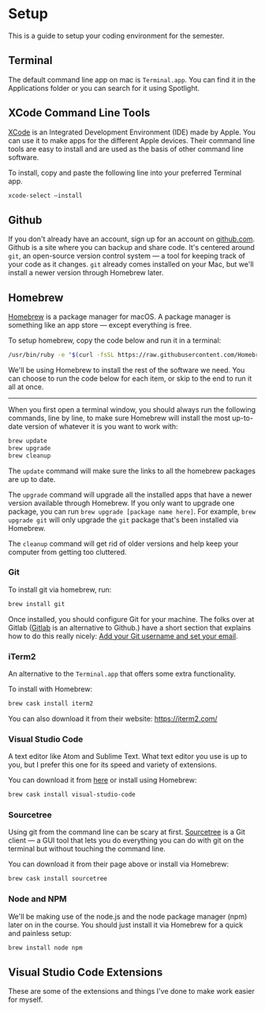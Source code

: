 # Setup

This is a guide to setup your coding environment for the semester. 

## Terminal

The default command line app on mac is `Terminal.app`. You can find it in the Applications folder or you can search for it using Spotlight.

## XCode Command Line Tools

[XCode](https://developer.apple.com/xcode/) is an Integrated Development Environment (IDE) made by Apple. You can use it to make apps for the different Apple devices. Their command line tools are easy to install and are used as the basis of other command line software.

To install, copy and paste the following line into your preferred Terminal app.

```bash
xcode-select —install
```

## Github

If you don't already have an account, sign up for an account on [github.com](https://github.com/). Github is a site where you can backup and share code. It's centered around `git`, an open-source version control system &mdash; a tool for keeping track of your code as it changes. `git` already comes installed on your Mac, but we'll install a newer version through Homebrew later.

## Homebrew

[Homebrew](https://brew.sh/) is a package manager for macOS. A package manager is something like an app store &mdash; except everything is free.

To setup homebrew, copy the code below and run it in a terminal:

```bash
/usr/bin/ruby -e "$(curl -fsSL https://raw.githubusercontent.com/Homebrew/install/master/install)"
```

We'll be using Homebrew to install the rest of the software we need. You can choose to run the code below for each item, or skip to the end to run it all at once. 

---

When you first open a terminal window, you should always run the following commands, line by line, to make sure Homebrew will install the most up-to-date version of whatever it is you want to work with:

```bash
brew update
brew upgrade
brew cleanup
```

The `update` command will make sure the links to all the homebrew packages are up to date.

The `upgrade` command will upgrade all the installed apps that have a newer version available through Homebrew. If you only want to upgrade one package, you can run `brew upgrade [package name here]`. For example, `brew upgrade git` will only upgrade the `git` package that's been installed via Homebrew.

The `cleanup` command will get rid of older versions and help keep your computer from getting too cluttered.

### Git

To install git via homebrew, run:

```bash
brew install git
```

Once installed, you should configure Git for your machine. The folks over at Gitlab ([Gitlab](https://about.gitlab.com/) is an alternative to Github.) have a short section that explains how to do this really nicely: [Add your Git username and set your email](https://docs.gitlab.com/ee/gitlab-basics/start-using-git.html#add-your-git-username-and-set-your-email).

### iTerm2

An alternative to the `Terminal.app` that offers some extra functionality.

To install with Homebrew:
```bash
brew cask install iterm2
```

You can also download it from their website: https://iterm2.com/

### Visual Studio Code

A text editor like Atom and Sublime Text. What text editor you use is up to you, but I prefer this one for its speed and variety of extensions.

You can download it from [here](https://code.visualstudio.com/download) or install using Homebrew:

```bash
brew cask install visual-studio-code
```

### Sourcetree

Using git from the command line can be scary at first. [Sourcetree](https://www.sourcetreeapp.com/) is a Git client &mdash; a GUI tool that lets you do everything you can do with git on the terminal but without touching the command line.

You can download it from their page above or install via Homebrew:

```bash
brew cask install sourcetree
```

### Node and NPM

We'll be making use of the node.js and the node package manager (npm) later on in the course. You should just install it via Homebrew for a quick and painless setup:

```bash
brew install node npm
```

## Visual Studio Code Extensions

These are some of the extensions and things I've done to make work easier for myself.
